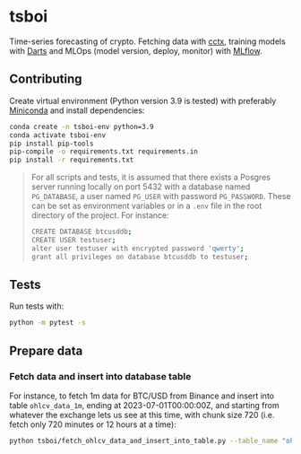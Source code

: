 # tsboi

Time-series forecasting of crypto. Fetching data with [cctx](https://github.com/ccxt/ccxt), training models with [Darts](https://github.com/unit8co/darts) and MLOps (model version, deploy, monitor) with [MLflow](https://github.com/mlflow/mlflow).

## Contributing

Create virtual environment (Python version 3.9 is tested) with preferably [Miniconda](https://docs.conda.io/en/latest/miniconda.html) and install dependencies:

```bash
conda create -n tsboi-env python=3.9
conda activate tsboi-env
pip install pip-tools
pip-compile -o requirements.txt requirements.in
pip install -r requirements.txt
```

> For all scripts and tests, it is assumed that there exists a Posgres server running locally on port 5432 with a database named `PG_DATABASE`, a user named `PG_USER` with password `PG_PASSWORD`. These can be set as environment variables or in a `.env` file in the root directory of the project.
> For instance:
> ```bash
> CREATE DATABASE btcusddb;
> CREATE USER testuser;
> alter user testuser with encrypted password 'qwerty';
> grant all privileges on database btcusddb to testuser;
> ```

## Tests

Run tests with:

```bash
python -m pytest -s
```

## Prepare data

### Fetch data and insert into database table

For instance, to fetch 1m data for BTC/USD from Binance and insert into table `ohlcv_data_1m`, ending at 2023-07-01T00:00:00Z, and starting from whatever the exchange lets us see at this time, with chunk size 720 (i.e. fetch only 720 minutes or 12 hours at a time):
```bash
python tsboi/fetch_ohlcv_data_and_insert_into_table.py --table_name "ohlcv_data_1m" --symbol "BTC/USD" --exchange_name "binance" --end_timestamp "2023-07-01T00:00:00Z" --periodicity "1m" --chunk_size 720
```
